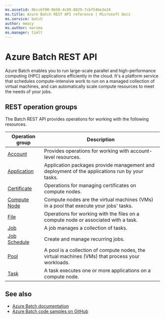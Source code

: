 ```yaml
---
ms.assetid: 9bcc6f00-0b58-4c89-8829-7cbf54be3e24
ms.title: Azure Batch REST API reference | Microsoft Docs
ms.service: batch
author: mmacy
ms.author: marsma
ms.manager: timlt
---
```


# Azure Batch REST API

Azure Batch enables you to run large-scale parallel and high-performance computing (HPC) applications efficiently in the cloud. It's a platform service that schedules compute-intensive work to run on a managed collection of virtual machines, and can automatically scale compute resources to meet the needs of your jobs.

## REST operation groups

The Batch REST API provides operations for working with the following resources.

| Operation group               | Description                                                                             |
|-------------------------------|-----------------------------------------------------------------------------------------|
| [Account](~/api-ref/batchservice/account.json)          | Provides operations for working with account-level resources. |
| [Application](~/api-ref/batchservice/application.json)  | Application packages provide management and deployment of the applications run by your tasks. |
| [Certificate](~/api-ref/batchservice/certificate.json)  | Operations for managing certificates on compute nodes. |
| [Compute Node](~/api-ref/batchservice/computenode.json) | Compute nodes are the virtual machines (VMs) in a pool that execute your jobs' tasks. |
| [File](~/api-ref/batchservice/file.json)                | Operations for working with the files on a compute node or associated with a task. |
| [Job](~/api-ref/batchservice/job.json)                  | A job manages a collection of tasks. |
| [Job Schedule](~/api-ref/batchservice/jobschedule.json) | Create and manage recurring jobs. |
| [Pool](~/api-ref/batchservice/pool.json)                | A pool is a collection of compute nodes, the virtual machines (VMs) that process your workloads. |
| [Task](~/api-ref/batchservice/task.json)                | A task executes one or more applications on a compute node. |

## See also

- [Azure Batch documentation](https://review.docs.microsoft.com/azure/batch)
- [Azure Batch code samples on GitHub](https://github.com/Azure/azure-batch-samples)

